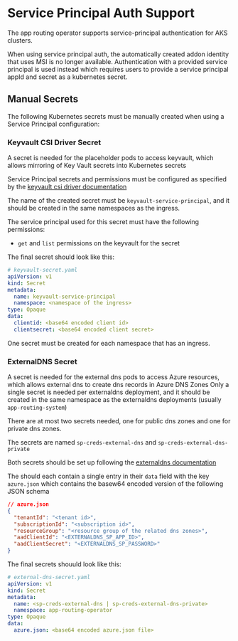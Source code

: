 # Service Principal Auth Support

The app routing operator supports service-principal authentication for AKS clusters.

When using service principal auth, the automatically created addon identity that uses MSI is no longer available. Authentication with a provided service principal is used instead which requires users to provide a service principal appId and secret as a kubernetes secret.

## Manual Secrets
The following Kubernetes secrets must be manually created when using a Service Principal configuration:

### Keyvault CSI Driver Secret
A secret is needed for the placeholder pods to access keyvault, which allows mirroring of Key Vault secrets into Kubernetes secrets

Service Principal secrets and permissions must be configured as specified by the [keyvault csi driver documentation](https://azure.github.io/secrets-store-csi-driver-provider-azure/docs/configurations/identity-access-modes/service-principal-mode/#configure-service-principal-to-access-keyvault)

The name of the created secret must be `keyvault-service-principal`, and it should be created in the same namespaces as the ingress.

The service principal used for this secret must have the following permissions:
- `get` and `list` permissions on the keyvault for the secret

The final secret should look like this:
```yaml
# keyvault-secret.yaml
apiVersion: v1
kind: Secret
metadata:
  name: keyvault-service-principal
  namespace: <namespace of the ingress>
type: Opaque
data:
  clientid: <base64 encoded client id>
  clientsecret: <base64 encoded client secret>
```

One secret must be created for each namespace that has an ingress.

### ExternalDNS Secret
A secret is needed for the external dns pods to access Azure resources, which allows external dns to create dns records in Azure DNS Zones
Only a single secret is needed per externaldns deployment, and it should be created in the same namespace as the externaldns deployments (usually `app-routing-system`)

There are at most two secrets needed, one for public dns zones and one for private dns zones.

The secrets are named `sp-creds-external-dns` and `sp-creds-external-dns-private`

Both secrets should be set up following the [externaldns documentation](https://github.com/kubernetes-sigs/external-dns/blob/0725104c9e594ef6f91c380f8bdc0e21129eae70/docs/tutorials/azure.md#service-principal)

The should each contain a single entry in their `data` field with the key `azure.json` which contains the basew64 encoded version of the following JSON schema
```json
// azure.json
{
  "tenantId": "<tenant id>",
  "subscriptionId": "<subscription id>",
  "resourceGroup": "<resource group of the related dns zones>",
  "aadClientId": "<EXTERNALDNS_SP_APP_ID>",
  "aadClientSecret": "<EXTERNALDNS_SP_PASSWORD>"
}
```

The final secrets shouuld look like this:
```yaml
# external-dns-secret.yaml
apiVersion: v1
kind: Secret
metadata:
  name: <sp-creds-external-dns | sp-creds-external-dns-private>
  namespace: app-routing-operator
type: Opaque
data:
  azure.json: <base64 encoded azure.json file>

```